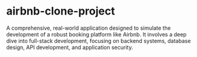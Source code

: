 # airbnb-clone-project
A comprehensive, real-world application designed to simulate the development of a robust booking platform like Airbnb. It involves a deep dive into full-stack development, focusing on backend systems, database design, API development, and application security. 

